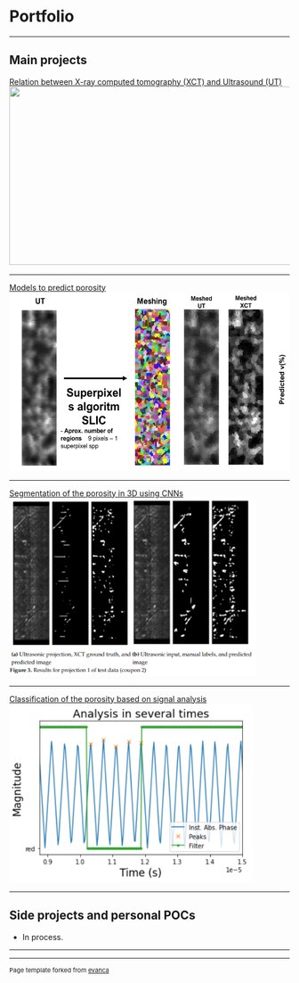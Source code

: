 # Portfolio

---

## Main projects

[Relation between X-ray computed tomography (XCT) and Ultrasound (UT)](/P1_Relation_XCT_&_Ultrasonics)
<img src="images/P1_imgs/img_different_window.png?raw=true"
        width="598" 
        height="320"/>

---
[Models to predict porosity](/P2_Models_to_predict_porosity)
<img src="images/P2_imgs/Superpixels.png?raw=true"
        height="320"/>

---
[Segmentation of the porosity in 3D using CNNs](/P3_Segmentation_Porosity_3D)
<img src="images/P3_imgs/Segmentation_results.png?raw=true"
        width="443" 
        height="320"/>

---
[Classification of the porosity based on signal analysis](/P4_Classification_porosity)
<img src="images/P4_imgs/Step_window_peak_analysis.png?raw=true"
        width="437" 
        height="320"/>

---

## Side projects and personal POCs

- In process.

---




---
<p style="font-size:11px">Page template forked from <a href="https://github.com/evanca/quick-portfolio">evanca</a></p>
<!-- Remove above link if you don't want to attibute -->

